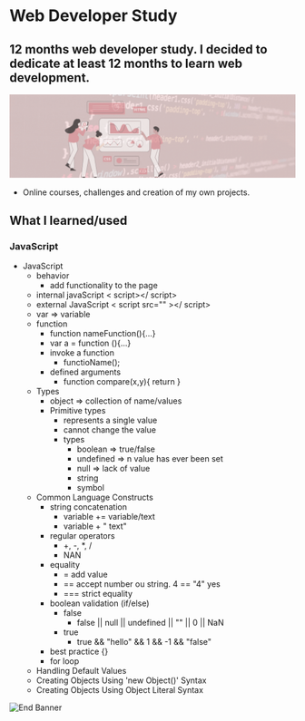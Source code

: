 # Web Developer Study
## 12 months web developer study. I decided to dedicate at least 12 months to learn web development.

![Begin Banner](/Documentation/top-1200x350.gif)

* Online courses, challenges and creation of my own projects.

## What I learned/used 
### JavaScript 
* JavaScript
    * behavior
        * add functionality to the page
    * internal javaScript < script></ script>
    * external JavaScript < script src="" ></ script>
    * var => variable
    * function
        * function nameFunction(){...}
        * var a = function (){...}
        * invoke a function
            * functioName();
        * defined arguments
            * function compare(x,y){ return }
    * Types
        * object => collection of name/values
        * Primitive types 
            * represents a single value
            * cannot change the value
            * types
                * boolean => true/false
                * undefined => n value has ever been set
                * null => lack of value
                * string
                * symbol
    * Common Language Constructs
        * string concatenation 
            * variable += variable/text
            * variable + " text"
        * regular operators
            * +, -, *, /
            * NAN
        * equality
            * = add value
            * == accept number ou string. 4 == "4" yes
            * === strict equality
        * boolean validation (if/else)
            * false
                * false || null || undefined || "" || 0 || NaN
            * true
                * true && "hello" && 1 && -1 && "false"
        * best practice {}
        * for loop
    * Handling Default Values
    * Creating Objects Using 'new Object()' Syntax
    * Creating Objects Using Object Literal Syntax



![End Banner](/Documentation/botton-1200x350.gif)